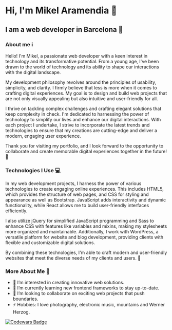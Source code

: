 # Hi, I'm Mikel Aramendia 👋
## I am a web developer in Barcelona 🌆

### About me ℹ️

Hello! I'm Mikel, a passionate web developer with a keen interest in technology and its transformative potential. From a young age, I've been drawn to the world of technology and its ability to shape our interactions with the digital landscape.

My development philosophy revolves around the principles of usability, simplicity, and clarity. I firmly believe that less is more when it comes to crafting digital experiences. My goal is to design and build web projects that are not only visually appealing but also intuitive and user-friendly for all.

I thrive on tackling complex challenges and crafting elegant solutions that keep complexity in check. I'm dedicated to harnessing the power of technology to simplify our lives and enhance our digital interactions. With each project I undertake, I strive to incorporate the latest trends and technologies to ensure that my creations are cutting-edge and deliver a modern, engaging user experience.

Thank you for visiting my portfolio, and I look forward to the opportunity to collaborate and create memorable digital experiences together in the future! 🚀

### Technologies I Use 💻

In my web development projects, I harness the power of various technologies to create engaging online experiences. This includes HTML5, which provides the structure of web pages, and CSS for styling and appearance as well as Bootstrap. JavaScript adds interactivity and dynamic functionality, while React allows me to build user-friendly interfaces efficiently.

I also utilize jQuery for simplified JavaScript programming and Sass to enhance CSS with features like variables and mixins, making my stylesheets more organized and maintainable. Additionally, I work with WordPress, a versatile platform for website and blog development, providing clients with flexible and customizable digital solutions.

By combining these technologies, I'm able to craft modern and user-friendly websites that meet the diverse needs of my clients and users. 🎨

### More About Me 👀

- 👀 I’m interested in creating innovative web solutions.
- 🌱 I’m currently learning new frontend frameworks to stay up-to-date.
- 💞️ I’m looking to collaborate on exciting web projects that push boundaries.
- ⚡ Hobbies: I love photography, electronic music, mountains and Werner Herzog.

[![Codewars Badge](https://www.codewars.com/users/mendiak/badges/large)](https://www.codewars.com/users/mendiak)


